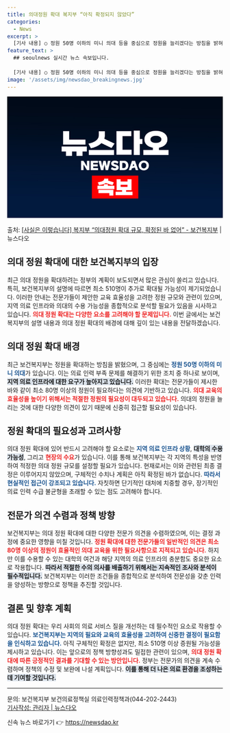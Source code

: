 ```yaml
---
title: 의대정원 확대 복지부 “아직 확정되지 않았다”
categories:
  - News
excerpt: >
  [기사 내용] ○ 정원 50명 이하의 미니 의대 등을 중심으로 정원을 늘리겠다는 방침을 밝혀, 최소 510명…
feature_text: >
  ## seoulnews 실시간 뉴스 속보입니다.

  [기사 내용] ○ 정원 50명 이하의 미니 의대 등을 중심으로 정원을 늘리겠다는 방침을 밝혀, 최소 510명…
image: '/assets/img/newsdao_breakingnews.jpg'
---
```


![뉴스다오 속보](/assets/img/newsdao_breakingnews.jpg)

<p>출처: <a href="https://newsdao.kr/2323" rel="dofollow">[사실은 이렇습니다] 복지부 “의대정원 확대 규모, 확정된 바 없어” - 보건복지부</a> | 뉴스다오</p>

<h2 data-ke-size="size26">의대 정원 확대에 대한 보건복지부의 입장</h2>

<p data-ke-size="size16">최근 의대 정원을 확대하려는 정부의 계획이 보도되면서 많은 관심이 쏠리고 있습니다. 특히, 보건복지부의 설명에 따르면 최소 510명이 추가로 확대될 가능성이 제기되었습니다. 이러한 안내는 전문가들이 제안한 교육 효율성을 고려한 정원 규모와 관련이 있으며, 지역 의료 인프라와 의대의 수용 가능성을 종합적으로 분석할 필요가 있음을 시사하고 있습니다. <b><span style="color: #ee2323;">의대 정원 확대는 다양한 요소를 고려해야 할 문제입니다.</span></b> 이번 글에서는 보건복지부의 설명 내용과 의대 정원 확대의 배경에 대해 깊이 있는 내용을 전달하겠습니다.</p>

<p data-ke-size="size16"></p>

<h2 data-ke-size="size26">의대 정원 확대 배경</h2>

<p data-ke-size="size16">최근 보건복지부는 정원을 확대하는 방침을 밝혔으며, 그 중심에는 <b><span style="color: #1a5490;">정원 50명 이하의 미니 의대</span></b>가 있습니다. 이는 의료 인력 부족 문제를 해결하기 위한 조치 중 하나로 보이며, <b><span style="background-color: #21538527;">지역 의료 인프라에 대한 요구가 높아지고 있습니다.</span></b> 이러한 확대는 전문가들이 제시한 바와 같이 최소 80명 이상의 정원이 필요하다는 의견에 기반하고 있습니다. <b><span style="color: #ee2323;">의대 교육의 효율성을 높이기 위해서는 적절한 정원의 필요성이 대두되고 있습니다.</span></b> 의대의 정원을 늘리는 것에 대한 다양한 의견이 있기 때문에 신중히 접근할 필요성이 있습니다.</p>

<p data-ke-size="size16"></p>

<h2 data-ke-size="size26">정원 확대의 필요성과 고려사항</h2>

<p data-ke-size="size16">의대 정원 확대에 있어 반드시 고려해야 할 요소로는 <b><span style="color: #1a5490;">지역 의료 인프라 상황</span></b>, <b><span style="background-color: #21538527;">대학의 수용 가능성</span></b>, 그리고 <b><span style="color: #ee2323;">현장의 수요</span></b>가 있습니다. 이를 통해 보건복지부는 각 지역의 특성을 반영하여 적정한 의대 정원 규모를 설정할 필요가 있습니다. 현재로서는 이와 관련된 최종 결정은 이루어지지 않았으며, 구체적인 수치나 계획은 아직 확정된 바가 없습니다. <b><span style="color: #1a5490;">따라서 현실적인 접근이 강조되고 있습니다.</span></b> 자칫하면 단기적인 대처에 치중할 경우, 장기적인 의료 인력 수급 불균형을 초래할 수 있는 점도 고려해야 합니다.</p>

<p data-ke-size="size16"></p>

<h2 data-ke-size="size26">전문가 의견 수렴과 정책 방향</h2>

<p data-ke-size="size16">보건복지부는 의대 정원 확대에 대한 다양한 전문가 의견을 수렴하였으며, 이는 결정 과정에 중요한 영향을 미칠 것입니다. <b><span style="color: #ee2323;">정원 확대에 대한 전문가들의 일반적인 의견은 최소 80명 이상의 정원이 효율적인 의대 교육을 위한 필요사항으로 지적되고 있습니다.</span></b> 하지만 이를 수용할 수 있는 대학의 여건과 해당 지역의 의료 인프라의 충분함도 중요한 요소로 작용합니다. <b><span style="background-color: #21538527;">따라서 적절한 수의 의사를 배출하기 위해서는 지속적인 조사와 분석이 필수적입니다.</span></b> 보건복지부는 이러한 조건들을 종합적으로 분석하여 전문성을 갖춘 인력을 양성하는 방향으로 정책을 추진할 것입니다.</p>

<p data-ke-size="size16"></p>

<h2 data-ke-size="size26">결론 및 향후 계획</h2>

<p data-ke-size="size16">의대 정원 확대는 우리 사회의 의료 서비스 질을 개선하는 데 필수적인 요소로 작용할 수 있습니다. <b><span style="color: #1a5490;">보건복지부는 지역의 필요와 교육의 효율성을 고려하여 신중한 결정이 필요함을 인식하고 있습니다.</span></b> 아직 구체적인 확정은 없지만, 최소 510명 이상 증원될 가능성을 제시하고 있습니다. 이는 앞으로의 정책 방향성과도 밀접한 관련이 있으며, <b><span style="color: #ee2323;">의대 정원 확대에 따른 긍정적인 결과를 기대할 수 있는 방안입니다.</span></b> 정부는 전문가의 의견을 계속 수렴하며 정책의 수정 및 보완에 나설 계획입니다. <b><span style="background-color: #21538527;">이를 통해 더 나은 의료 환경을 조성하는 데 기여할 것입니다.</span></b></p>

<p data-ke-size="size16"></p>

<hr style="height: 1px; border: 0; border-top: 1px solid #ddd;" />

<p data-ke-size="size16">문의: 보건복지부 보건의료정책실 의료인력정책과(044-202-2443)<br /><a href="https://newsdao.kr/2323" target="_blank">기사작성: 관리자 | 뉴스다오</a></p>

<p data-ke-size="size16"></p> 

신속 뉴스 바로가기 👉 <a href="https://newsdao.kr" rel="dofollow">https://newsdao.kr</a>


